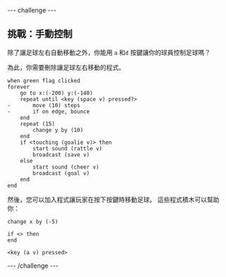 --- challenge ---

## 挑戰：手動控制
除了讓足球左右自動移動之外，你能用 `a` 和`d` 按鍵讓你的球員控制足球嗎？

為此，你需要刪除讓足球左右移動的程式。

```blocks3
when green flag clicked
forever
    go to x:(-200) y:(-140)
    repeat until <key (space v) pressed?>
-       move (10) steps
-       if on edge, bounce
    end
    repeat (15)
        change y by (10)
    end
    if <touching (goalie v)> then
        start sound (rattle v)
        broadcast (save v)
    else
        start sound (cheer v)
        broadcast (goal v)
    end
end
```

然後，您可以加入程式讓玩家在按下按鍵時移動足球。 這些程式積木可以幫助你：

```blocks3
change x by (-5)

if <> then 
end

<key (a v) pressed>
```

--- /challenge ---
